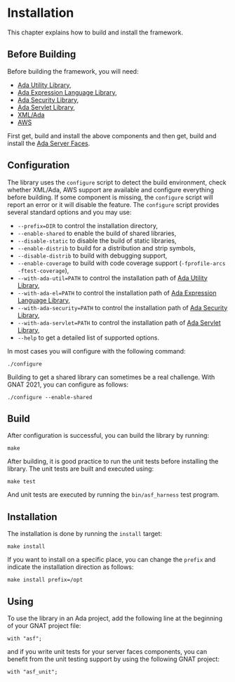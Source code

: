 # Installation

This chapter explains how to build and install the framework.

## Before Building

Before building the framework, you will need:

* [Ada Utility Library](https://github.com/stcarrez/ada-util),
* [Ada Expression Language Library](https://github.com/stcarrez/ada-el),
* [Ada Security Library](https://github.com/stcarrez/ada-security),
* [Ada Servlet Library](https://github.com/stcarrez/ada-servlet),
* [XML/Ada](http://libre.adacore.com/libre/tools/xmlada/)
* [AWS](http://libre.adacore.com/libre/tools/aws/)

First get, build and install the above components and then get, build and install
the [Ada Server Faces](https://github.com/stcarrez/ada-asf).

## Configuration

The library uses the `configure` script to detect the build environment, check whether XML/Ada,
AWS support are available and configure everything before building.  If some component is missing, the
`configure` script will report an error or it will disable the feature.
The `configure` script provides several standard options
and you may use:

  * `--prefix=DIR` to control the installation directory,
  * `--enable-shared` to enable the build of shared libraries,
  * `--disable-static` to disable the build of static libraries,
  * `--enable-distrib` to build for a distribution and strip symbols,
  * `--disable-distrib` to build with debugging support,
  * `--enable-coverage` to build with code coverage support (`-fprofile-arcs -ftest-coverage`),
  * `--with-ada-util=PATH` to control the installation path of [Ada Utility Library](https://github.com/stcarrez/ada-util),
  * `--with-ada-el=PATH` to control the installation path of [Ada Expression Language Library](https://github.com/stcarrez/ada-el),
  * `--with-ada-security=PATH` to control the installation path of [Ada Security Library](https://github.com/stcarrez/ada-security),
  * `--with-ada-servlet=PATH` to control the installation path of [Ada Servlet Library](https://github.com/stcarrez/ada-servlet),
  * `--help` to get a detailed list of supported options.

In most cases you will configure with the following command:
```
./configure
```

Building to get a shared library can sometimes be a real challenge.  With GNAT 2021, you
can configure as follows:

```
./configure --enable-shared
```

## Build

After configuration is successful, you can build the library by running:
```
make
```

After building, it is good practice to run the unit tests before installing the library.
The unit tests are built and executed using:
```
make test
```
And unit tests are executed by running the `bin/asf_harness` test program.

## Installation
The installation is done by running the `install` target:

```
make install
```

If you want to install on a specific place, you can change the `prefix` and indicate the installation
direction as follows:

```
make install prefix=/opt
```

## Using

To use the library in an Ada project, add the following line at the beginning of your
GNAT project file:

```
with "asf";
```

and if you write unit tests for your server faces components, you can benefit from
the unit testing support by using the following GNAT project:

```
with "asf_unit";
```

